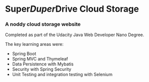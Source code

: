 # Super*Duper*Drive Cloud Storage
### A noddy cloud storage website
Completed as part of the Udacity Java Web Developer Nano Degree.

The key learning areas were:
* Spring Boot
* Spring MVC and Thymeleaf
* Data Persistence with Mybatis
* Security with Spring Security
* Unit Testing and integration testing with Selenium
